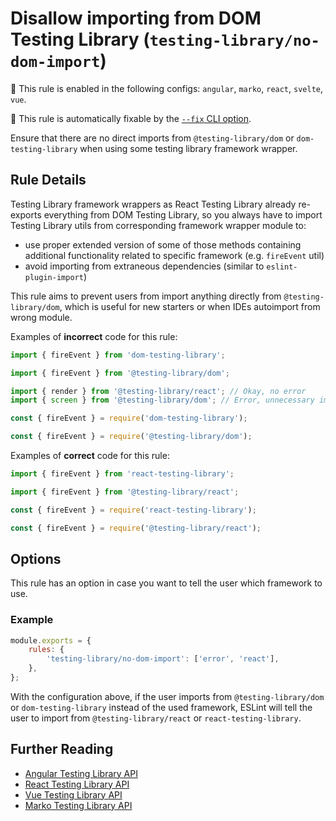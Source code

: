 # Disallow importing from DOM Testing Library (`testing-library/no-dom-import`)

💼 This rule is enabled in the following configs: `angular`, `marko`, `react`, `svelte`, `vue`.

🔧 This rule is automatically fixable by the [`--fix` CLI option](https://eslint.org/docs/latest/user-guide/command-line-interface#--fix).

<!-- end auto-generated rule header -->

Ensure that there are no direct imports from `@testing-library/dom` or
`dom-testing-library` when using some testing library framework
wrapper.

## Rule Details

Testing Library framework wrappers as React Testing Library already
re-exports everything from DOM Testing Library, so you always have to
import Testing Library utils from corresponding framework wrapper
module to:

- use proper extended version of some of those methods containing
  additional functionality related to specific framework (e.g.
  `fireEvent` util)
- avoid importing from extraneous dependencies (similar to
  `eslint-plugin-import`)

This rule aims to prevent users from import anything directly from
`@testing-library/dom`, which is useful for
new starters or when IDEs autoimport from wrong module.

Examples of **incorrect** code for this rule:

```js
import { fireEvent } from 'dom-testing-library';
```

```js
import { fireEvent } from '@testing-library/dom';
```

```js
import { render } from '@testing-library/react'; // Okay, no error
import { screen } from '@testing-library/dom'; // Error, unnecessary import from @testing-library/dom
```

```js
const { fireEvent } = require('dom-testing-library');
```

```js
const { fireEvent } = require('@testing-library/dom');
```

Examples of **correct** code for this rule:

```js
import { fireEvent } from 'react-testing-library';
```

```js
import { fireEvent } from '@testing-library/react';
```

```js
const { fireEvent } = require('react-testing-library');
```

```js
const { fireEvent } = require('@testing-library/react');
```

## Options

This rule has an option in case you want to tell the user which framework to use.

### Example

```js
module.exports = {
	rules: {
		'testing-library/no-dom-import': ['error', 'react'],
	},
};
```

With the configuration above, if the user imports from `@testing-library/dom` or `dom-testing-library` instead of the used framework, ESLint will tell the user to import from `@testing-library/react` or `react-testing-library`.

## Further Reading

- [Angular Testing Library API](https://testing-library.com/docs/angular-testing-library/api)
- [React Testing Library API](https://testing-library.com/docs/react-testing-library/api)
- [Vue Testing Library API](https://testing-library.com/docs/vue-testing-library/api)
- [Marko Testing Library API](https://testing-library.com/docs/marko-testing-library/api)
